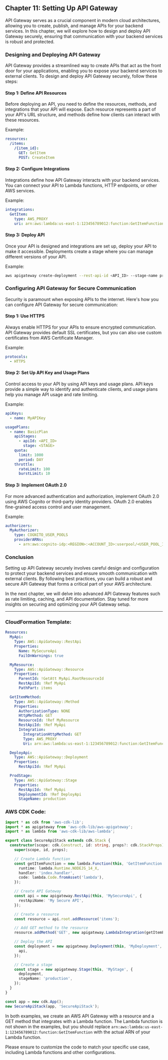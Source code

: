 ## Chapter 11: Setting Up API Gateway

API Gateway serves as a crucial component in modern cloud architectures, allowing you to create, publish, and manage APIs for your backend services. In this chapter, we will explore how to design and deploy API Gateway securely, ensuring that communication with your backend services is robust and protected.

### Designing and Deploying API Gateway

API Gateway provides a streamlined way to create APIs that act as the front door for your applications, enabling you to expose your backend services to external clients. To design and deploy API Gateway securely, follow these steps:

#### Step 1: Define API Resources

Before deploying an API, you need to define the resources, methods, and integrations that your API will expose. Each resource represents a part of your API's URL structure, and methods define how clients can interact with these resources.

Example:
```yaml
resources:
  /items:
    /{item_id}:
      GET: GetItem
      POST: CreateItem
```

#### Step 2: Configure Integrations

Integrations define how API Gateway interacts with your backend services. You can connect your API to Lambda functions, HTTP endpoints, or other AWS services.

Example:
```yaml
integrations:
  GetItem:
    type: AWS_PROXY
    uri: arn:aws:lambda:us-east-1:123456789012:function:GetItemFunction
```

#### Step 3: Deploy API

Once your API is designed and integrations are set up, deploy your API to make it accessible. Deployments create a stage where you can manage different versions of your API.

Example:
```bash
aws apigateway create-deployment --rest-api-id <API_ID> --stage-name production
```

### Configuring API Gateway for Secure Communication

Security is paramount when exposing APIs to the internet. Here's how you can configure API Gateway for secure communication:

#### Step 1: Use HTTPS

Always enable HTTPS for your APIs to ensure encrypted communication. API Gateway provides default SSL certificates, but you can also use custom certificates from AWS Certificate Manager.

Example:
```yaml
protocols:
  - HTTPS
```

#### Step 2: Set Up API Key and Usage Plans

Control access to your API by using API keys and usage plans. API keys provide a simple way to identify and authenticate clients, and usage plans help you manage API usage and rate limiting.

Example:
```yaml
apiKeys:
  - name: MyAPIKey

usagePlans:
  - name: BasicPlan
    apiStages:
      - apiId: <API_ID>
        stage: <STAGE>
    quota:
      limit: 1000
      period: DAY
    throttle:
      rateLimit: 100
      burstLimit: 10
```

#### Step 3: Implement OAuth 2.0

For more advanced authentication and authorization, implement OAuth 2.0 using AWS Cognito or third-party identity providers. OAuth 2.0 enables fine-grained access control and user management.

Example:
```yaml
authorizers:
  MyAuthorizer:
    type: COGNITO_USER_POOLS
    providerARNs:
      - arn:aws:cognito-idp:<REGION>:<ACCOUNT_ID>:userpool/<USER_POOL_ID>
```

### Conclusion

Setting up API Gateway securely involves careful design and configuration to protect your backend services and ensure smooth communication with external clients. By following best practices, you can build a robust and secure API Gateway that forms a critical part of your AWS architecture.

In the next chapter, we will delve into advanced API Gateway features such as rate limiting, caching, and API documentation. Stay tuned for more insights on securing and optimizing your API Gateway setup.

---

### CloudFormation Template:

```yaml
Resources:
  MyApi:
    Type: AWS::ApiGateway::RestApi
    Properties:
      Name: MySecureApi
      FailOnWarnings: true

  MyResource:
    Type: AWS::ApiGateway::Resource
    Properties:
      ParentId: !GetAtt MyApi.RootResourceId
      RestApiId: !Ref MyApi
      PathPart: items

  GetItemMethod:
    Type: AWS::ApiGateway::Method
    Properties:
      AuthorizationType: NONE
      HttpMethod: GET
      ResourceId: !Ref MyResource
      RestApiId: !Ref MyApi
      Integration:
        IntegrationHttpMethod: GET
        Type: AWS_PROXY
        Uri: arn:aws:lambda:us-east-1:123456789012:function:GetItemFunction

  DeployApi:
    Type: AWS::ApiGateway::Deployment
    Properties:
      RestApiId: !Ref MyApi

  ProdStage:
    Type: AWS::ApiGateway::Stage
    Properties:
      RestApiId: !Ref MyApi
      DeploymentId: !Ref DeployApi
      StageName: production
```

### AWS CDK Code:

```typescript
import * as cdk from 'aws-cdk-lib';
import * as apigateway from 'aws-cdk-lib/aws-apigateway';
import * as lambda from 'aws-cdk-lib/aws-lambda';

export class SecureApiStack extends cdk.Stack {
  constructor(scope: cdk.Construct, id: string, props?: cdk.StackProps) {
    super(scope, id, props);

    // Create Lambda function
    const getItemFunction = new lambda.Function(this, 'GetItemFunction', {
      runtime: lambda.Runtime.NODEJS_14_X,
      handler: 'index.handler',
      code: lambda.Code.fromAsset('lambda'),
    });

    // Create API Gateway
    const api = new apigateway.RestApi(this, 'MySecureApi', {
      restApiName: 'My Secure API',
    });

    // Create a resource
    const resource = api.root.addResource('items');

    // Add GET method to the resource
    resource.addMethod('GET', new apigateway.LambdaIntegration(getItemFunction));

    // Deploy the API
    const deployment = new apigateway.Deployment(this, 'MyDeployment', {
      api,
    });

    // Create a stage
    const stage = new apigateway.Stage(this, 'MyStage', {
      deployment,
      stageName: 'production',
    });
  }
}

const app = new cdk.App();
new SecureApiStack(app, 'SecureApiStack');
```

In both examples, we create an AWS API Gateway with a resource and a GET method that integrates with a Lambda function. The Lambda function is not shown in the examples, but you should replace `arn:aws:lambda:us-east-1:123456789012:function:GetItemFunction` with the actual ARN of your Lambda function.

Please ensure to customize the code to match your specific use case, including Lambda functions and other configurations.